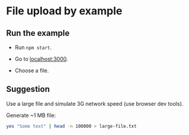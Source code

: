 # File upload by example

## Run the example

- Run `npm start`.

- Go to [localhost:3000](http://localhost:3000).

- Choose a file.

## Suggestion

Use a large file and simulate 3G network speed (use browser dev tools).

Generate ~1 MB file:
```bash
yes "Some text" | head -n 100000 > large-file.txt
```
